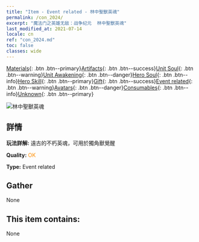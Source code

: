 ```yaml
---
title: "Item - Event related - 林中聖獸英魂"
permalink: /con_2024/
excerpt: "魔法门之英雄无敌：战争纪元  林中聖獸英魂"
last_modified_at: 2021-07-14
locale: cn
ref: "con_2024.md"
toc: false
classes: wide
---
```

 [Materials](/ItemsCN/){: .btn .btn--primary}[Artifacts](/ItemsCN/Artifacts/){: .btn .btn--success}[Unit Soul](/ItemsCN/UnitSoul/){: .btn .btn--warning}[Unit Awakening](/ItemsCN/UnitAwakening/){: .btn .btn--danger}[Hero Soul](/ItemsCN/HeroSoul/){: .btn .btn--info}[Hero Skill](/ItemsCN/HeroSkill/){: .btn .btn--primary}[Gift](/ItemsCN/Gift/){: .btn .btn--success}[Event related](/ItemsCN/Events/){: .btn .btn--warning}[Avatars](/ItemsCN/Avatars/){: .btn .btn--danger}[Consumables](/ItemsCN/Consumables/){: .btn .btn--info}[Unknown](/ItemsCN/Unknown/){: .btn .btn--primary}

 ![林中聖獸英魂](/images/t/juexing_206.png)

## 詳情
 **玩法詳解:** 遠古的不朽英魂，可用於獨角獸覺醒

 **Quality:** <span style="color: #FF8C00">OK</span>

 **Type:** Event related

## Gather

  None

## This item contains:

  None

